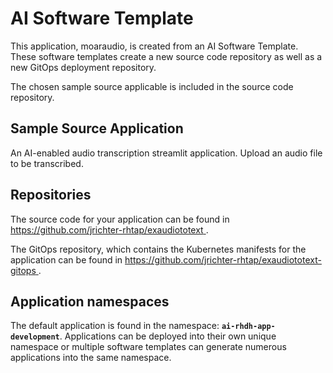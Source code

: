 # AI Software Template

This application, moaraudio, is created from an AI Software Template. These software templates create a new source code repository as well as a new GitOps deployment repository.

The chosen sample source applicable is included in the source code repository.

## Sample Source Application

An AI-enabled audio transcription streamlit application. Upload an audio file to be transcribed.

## Repositories

The source code for your application can be found in [https://github.com/jrichter-rhtap/exaudiototext ](https://github.com/jrichter-rhtap/exaudiototext ).
 
The GitOps repository, which contains the Kubernetes manifests for the application can be found in 
[https://github.com/jrichter-rhtap/exaudiototext-gitops ](https://github.com/jrichter-rhtap/exaudiototext-gitops ). 

## Application namespaces 

The default application is found in the namespace: **`ai-rhdh-app-development`**. Applications can be deployed into their own unique namespace or multiple software templates can generate numerous applications into the same namespace.
